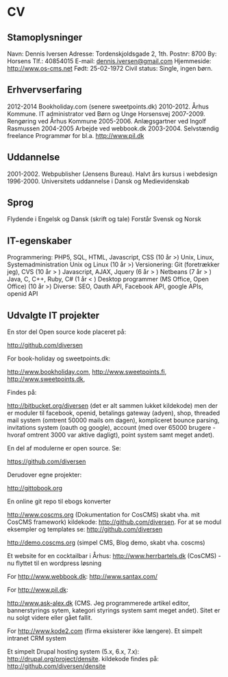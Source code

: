 # CV

## Stamoplysninger

Navn: Dennis Iversen 
Adresse: Tordenskjoldsgade 2, 1th. 
Postnr: 8700 
By: Horsens 
Tlf.: 40854015 
E-mail: dennis.iversen@gmail.com 
Hjemmeside: <http://www.os-cms.net> 
Født: 25-02-1972 
Civil status: Single, ingen børn. 

## Erhvervserfaring

2012-2014  Bookholiday.com (senere sweetpoints.dk) 
2010-2012. Århus Kommune. IT administrator ved Børn og Unge Horsensvej 
2007-2009. Rengøring ved Århus Kommune 
2005-2006. Anlægsgartner ved Ingolf Rasmussen 
2004-2005  Arbejde ved webbook.dk 
2003-2004. Selvstændig freelance Programmør for bl.a. <http://www.pil.dk> 

## Uddannelse

2001-2002. Webpublisher (Jensens Bureau). Halvt års kursus i webdesign
1996-2000. Universitets uddannelse i Dansk og Medievidenskab

## Sprog

Flydende i Engelsk og Dansk (skrift og tale)
Forstår Svensk og Norsk

## IT-egenskaber

Programmering: PHP5, SQL, HTML, Javascript, CSS (10 år >)
Unix, Linux, Systemadministration Unix og Linux (10 år >)
Versionering: Git (foretrækker jeg), CVS  (10 år > )
Javascript, AJAX, Jquery (6 år > )
Netbeans (7 år > )
Java, C, C++, Ruby, C# (1 år < )
Desktop programmer (MS Office, Open Office) (10 år >)
Diverse: SEO, Oauth API, Facebook API, google APIs, openid API

## Udvalgte IT projekter

En stor del Open source kode placeret på:

<http://github.com/diversen>

For book-holiday og sweetpoints.dk: 

<http://www.bookholiday.com>, <http://www.sweetpoints.fi>, <http://www.sweetpoints.dk>, 

Findes på:

<http://bitbucket.org/diversen> (det er alt sammen lukket kildekode) men  der er moduler til facebook, openid, betalings gateway (adyen), shop, threaded mail system (omtrent 50000 mails om dagen), kompliceret bounce parsing, invitations system (oauth og google), account (med over 65000 brugere - hvoraf omtrent 3000 var aktive dagligt), point system samt meget andet).

En del af modulerne er open source. Se:

<https://github.com/diversen>

Derudover egne projekter:

<http://gittobook.org>

En online git repo til ebogs konverter 

<http://www.coscms.org> (Dokumentation for CosCMS) skabt vha. mit CosCMS framework) kildekode: <http://github.com/diversen>. For at se modul eksempler og templates se: <http://github.com/diversen>

<http://demo.coscms.org> (simpel CMS, Blog demo, skabt vha. coscms)

Et website for en cocktailbar i Århus:
<http://www.herrbartels.dk> (CosCMS) - nu flyttet til en wordpress løsning

For <http://www.webbook.dk>:
<http://www.santax.com/>

For <http://www.pil.dk>:

<http://www.ask-alex.dk> (CMS. Jeg programmerede artikel editor,
bannerstyrings sytem, kategori styrings system samt meget andet). 
Sitet er nu solgt videre eller gået fallit. 

For http://www.kode2.com (firma eksisterer ikke længere). 
Et simpelt intranet CRM system

Et simpelt Drupal hosting system (5.x,
6.x, 7.x): <http://drupal.org/project/densite>. kildekode findes på: <http://github.com/diversen/densite>

